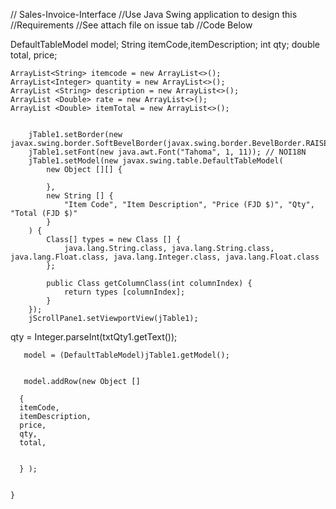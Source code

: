 // Sales-Invoice-Interface
//Use Java Swing application to design this
//Requirements
//See attach file on issue tab
//Code Below


      
DefaultTableModel model;
    String itemCode,itemDescription;
    int qty;
    double total, price;
    
    ArrayList<String> itemcode = new ArrayList<>();
    ArrayList<Integer> quantity = new ArrayList<>();
    ArrayList <String> description = new ArrayList<>();
    ArrayList <Double> rate = new ArrayList<>();
    ArrayList <Double> itemTotal = new ArrayList<>();


        jTable1.setBorder(new javax.swing.border.SoftBevelBorder(javax.swing.border.BevelBorder.RAISED));
        jTable1.setFont(new java.awt.Font("Tahoma", 1, 11)); // NOI18N
        jTable1.setModel(new javax.swing.table.DefaultTableModel(
            new Object [][] {

            },
            new String [] {
                "Item Code", "Item Description", "Price (FJD $)", "Qty", "Total (FJD $)"
            }
        ) {
            Class[] types = new Class [] {
                java.lang.String.class, java.lang.String.class, java.lang.Float.class, java.lang.Integer.class, java.lang.Float.class
            };

            public Class getColumnClass(int columnIndex) {
                return types [columnIndex];
            }
        });
        jScrollPane1.setViewportView(jTable1);



 qty = Integer.parseInt(txtQty1.getText());
       
       
       model = (DefaultTableModel)jTable1.getModel();
       
     
       model.addRow(new Object []
               
      {
      itemCode,
      itemDescription,
      price,
      qty,
      total,
     
      
      } );

        
    }   

